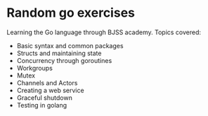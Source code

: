 # Random go exercises
Learning the Go language through BJSS academy. Topics covered:
* Basic syntax and common packages
* Structs and maintaining state
* Concurrency through goroutines
* Workgroups
* Mutex
* Channels and Actors
* Creating a web service
* Graceful shutdown
* Testing in golang